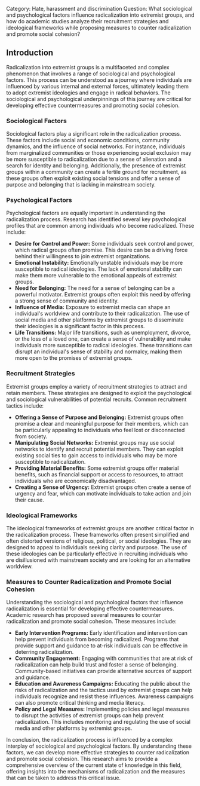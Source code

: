 Category: Hate, harassment and discrimination
Question: What sociological and psychological factors influence radicalization into extremist groups, and how do academic studies analyze their recruitment strategies and ideological frameworks while proposing measures to counter radicalization and promote social cohesion?


## Introduction

Radicalization into extremist groups is a multifaceted and complex phenomenon that involves a range of sociological and psychological factors. This process can be understood as a journey where individuals are influenced by various internal and external forces, ultimately leading them to adopt extremist ideologies and engage in radical behaviors. The sociological and psychological underpinnings of this journey are critical for developing effective countermeasures and promoting social cohesion.

### Sociological Factors

Sociological factors play a significant role in the radicalization process. These factors include social and economic conditions, community dynamics, and the influence of social networks. For instance, individuals from marginalized communities or those experiencing social exclusion may be more susceptible to radicalization due to a sense of alienation and a search for identity and belonging. Additionally, the presence of extremist groups within a community can create a fertile ground for recruitment, as these groups often exploit existing social tensions and offer a sense of purpose and belonging that is lacking in mainstream society.

### Psychological Factors

Psychological factors are equally important in understanding the radicalization process. Research has identified several key psychological profiles that are common among individuals who become radicalized. These include:

- **Desire for Control and Power:** Some individuals seek control and power, which radical groups often promise. This desire can be a driving force behind their willingness to join extremist organizations.
- **Emotional Instability:** Emotionally unstable individuals may be more susceptible to radical ideologies. The lack of emotional stability can make them more vulnerable to the emotional appeals of extremist groups.
- **Need for Belonging:** The need for a sense of belonging can be a powerful motivator. Extremist groups often exploit this need by offering a strong sense of community and identity.
- **Influence of Media:** Exposure to extremist media can shape an individual's worldview and contribute to their radicalization. The use of social media and other platforms by extremist groups to disseminate their ideologies is a significant factor in this process.
- **Life Transitions:** Major life transitions, such as unemployment, divorce, or the loss of a loved one, can create a sense of vulnerability and make individuals more susceptible to radical ideologies. These transitions can disrupt an individual's sense of stability and normalcy, making them more open to the promises of extremist groups.

### Recruitment Strategies

Extremist groups employ a variety of recruitment strategies to attract and retain members. These strategies are designed to exploit the psychological and sociological vulnerabilities of potential recruits. Common recruitment tactics include:

- **Offering a Sense of Purpose and Belonging:** Extremist groups often promise a clear and meaningful purpose for their members, which can be particularly appealing to individuals who feel lost or disconnected from society.
- **Manipulating Social Networks:** Extremist groups may use social networks to identify and recruit potential members. They can exploit existing social ties to gain access to individuals who may be more susceptible to radicalization.
- **Providing Material Benefits:** Some extremist groups offer material benefits, such as financial support or access to resources, to attract individuals who are economically disadvantaged.
- **Creating a Sense of Urgency:** Extremist groups often create a sense of urgency and fear, which can motivate individuals to take action and join their cause.

### Ideological Frameworks

The ideological frameworks of extremist groups are another critical factor in the radicalization process. These frameworks often present simplified and often distorted versions of religious, political, or social ideologies. They are designed to appeal to individuals seeking clarity and purpose. The use of these ideologies can be particularly effective in recruiting individuals who are disillusioned with mainstream society and are looking for an alternative worldview.

### Measures to Counter Radicalization and Promote Social Cohesion

Understanding the sociological and psychological factors that influence radicalization is essential for developing effective countermeasures. Academic research has proposed several measures to counter radicalization and promote social cohesion. These measures include:

- **Early Intervention Programs:** Early identification and intervention can help prevent individuals from becoming radicalized. Programs that provide support and guidance to at-risk individuals can be effective in deterring radicalization.
- **Community Engagement:** Engaging with communities that are at risk of radicalization can help build trust and foster a sense of belonging. Community-based initiatives can provide alternative sources of support and guidance.
- **Education and Awareness Campaigns:** Educating the public about the risks of radicalization and the tactics used by extremist groups can help individuals recognize and resist these influences. Awareness campaigns can also promote critical thinking and media literacy.
- **Policy and Legal Measures:** Implementing policies and legal measures to disrupt the activities of extremist groups can help prevent radicalization. This includes monitoring and regulating the use of social media and other platforms by extremist groups.

In conclusion, the radicalization process is influenced by a complex interplay of sociological and psychological factors. By understanding these factors, we can develop more effective strategies to counter radicalization and promote social cohesion. This research aims to provide a comprehensive overview of the current state of knowledge in this field, offering insights into the mechanisms of radicalization and the measures that can be taken to address this critical issue.

